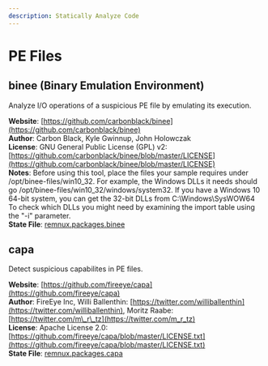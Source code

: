 ```yaml
---
description: Statically Analyze Code
---
```


# PE Files

## binee \(Binary Emulation Environment\)

Analyze I/O operations of a suspicious PE file by emulating its execution.

**Website**: [https://github.com/carbonblack/binee](https://github.com/carbonblack/binee)  
**Author**: Carbon Black, Kyle Gwinnup, John Holowczak  
**License**: GNU General Public License \(GPL\) v2: [https://github.com/carbonblack/binee/blob/master/LICENSE](https://github.com/carbonblack/binee/blob/master/LICENSE)  
**Notes**: Before using this tool, place the files your sample requires under /opt/binee-files/win10\_32. For example, the Windows DLLs it needs should go /opt/binee-files/win10\_32/windows/system32. If you have a Windows 10 64-bit system, you can get the 32-bit DLLs from C:\Windows\SysWOW64 To check which DLLs you might need by examining the import table using the "-i" parameter.  
**State File**: [remnux.packages.binee](https://github.com/REMnux/salt-states/blob/master/remnux/packages/binee.sls)

## capa

Detect suspicious capabilites in PE files.

**Website**: [https://github.com/fireeye/capa](https://github.com/fireeye/capa)  
**Author**: FireEye Inc, Willi Ballenthin: [https://twitter.com/williballenthin](https://twitter.com/williballenthin), Moritz Raabe: [https://twitter.com/m\_r\_tz](https://twitter.com/m_r_tz)  
**License**: Apache License 2.0: [https://github.com/fireeye/capa/blob/master/LICENSE.txt](https://github.com/fireeye/capa/blob/master/LICENSE.txt)  
**State File**: [remnux.packages.capa](https://github.com/REMnux/salt-states/blob/master/remnux/packages/capa.sls)


